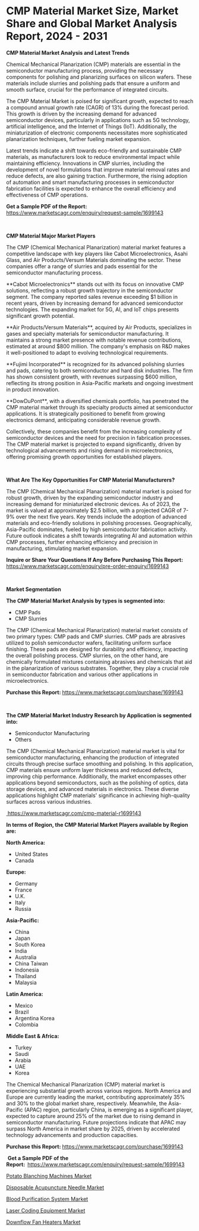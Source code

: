 <p><h1>CMP Material Market Size, Market Share and Global Market Analysis Report, 2024 - 2031</h1></p><p><strong>CMP Material Market Analysis and Latest Trends</strong></p>
<p><p>Chemical Mechanical Planarization (CMP) materials are essential in the semiconductor manufacturing process, providing the necessary components for polishing and planarizing surfaces on silicon wafers. These materials include slurries and polishing pads that ensure a uniform and smooth surface, crucial for the performance of integrated circuits.</p><p>The CMP Material Market is poised for significant growth, expected to reach a compound annual growth rate (CAGR) of 13% during the forecast period. This growth is driven by the increasing demand for advanced semiconductor devices, particularly in applications such as 5G technology, artificial intelligence, and the Internet of Things (IoT). Additionally, the miniaturization of electronic components necessitates more sophisticated planarization techniques, further fueling market expansion.</p><p>Latest trends indicate a shift towards eco-friendly and sustainable CMP materials, as manufacturers look to reduce environmental impact while maintaining efficiency. Innovations in CMP slurries, including the development of novel formulations that improve material removal rates and reduce defects, are also gaining traction. Furthermore, the rising adoption of automation and smart manufacturing processes in semiconductor fabrication facilities is expected to enhance the overall efficiency and effectiveness of CMP operations.</p></p>
<p><strong>Get a Sample PDF of the Report:&nbsp;</strong> <a href="https://www.marketscagr.com/enquiry/request-sample/1699143?utm_campaign=1422&utm_medium=2&utm_source=Github&utm_content=ia&utm_term=20102024&utm_id=cmp-material">https://www.marketscagr.com/enquiry/request-sample/1699143</a></p>
<p>&nbsp;</p>
<p><strong>CMP Material Major Market Players</strong></p>
<p><p>The CMP (Chemical Mechanical Planarization) material market features a competitive landscape with key players like Cabot Microelectronics, Asahi Glass, and Air Products/Versum Materials dominating the sector. These companies offer a range of slurries and pads essential for the semiconductor manufacturing process. </p><p>**Cabot Microelectronics** stands out with its focus on innovative CMP solutions, reflecting a robust growth trajectory in the semiconductor segment. The company reported sales revenue exceeding $1 billion in recent years, driven by increasing demand for advanced semiconductor technologies. The expanding market for 5G, AI, and IoT chips presents significant growth potential.</p><p>**Air Products/Versum Materials**, acquired by Air Products, specializes in gases and specialty materials for semiconductor manufacturing. It maintains a strong market presence with notable revenue contributions, estimated at around $800 million. The company's emphasis on R&D makes it well-positioned to adapt to evolving technological requirements.</p><p>**Fujimi Incorporated** is recognized for its advanced polishing slurries and pads, catering to both semiconductor and hard disk industries. The firm has shown consistent growth, with revenues surpassing $600 million, reflecting its strong position in Asia-Pacific markets and ongoing investment in product innovation.</p><p>**DowDuPont**, with a diversified chemicals portfolio, has penetrated the CMP material market through its specialty products aimed at semiconductor applications. It is strategically positioned to benefit from growing electronics demand, anticipating considerable revenue growth.</p><p>Collectively, these companies benefit from the increasing complexity of semiconductor devices and the need for precision in fabrication processes. The CMP material market is projected to expand significantly, driven by technological advancements and rising demand in microelectronics, offering promising growth opportunities for established players.</p></p>
<p>&nbsp;</p>
<p><strong>What Are The Key Opportunities For CMP Material Manufacturers?</strong></p>
<p><p>The CMP (Chemical Mechanical Planarization) material market is poised for robust growth, driven by the expanding semiconductor industry and increasing demand for miniaturized electronic devices. As of 2023, the market is valued at approximately $2.5 billion, with a projected CAGR of 7-9% over the next five years. Key trends include the adoption of advanced materials and eco-friendly solutions in polishing processes. Geographically, Asia-Pacific dominates, fueled by high semiconductor fabrication activity. Future outlook indicates a shift towards integrating AI and automation within CMP processes, further enhancing efficiency and precision in manufacturing, stimulating market expansion.</p></p>
<p><strong>Inquire or Share Your Questions If Any Before Purchasing This Report:</strong> <a href="https://www.marketscagr.com/enquiry/pre-order-enquiry/1699143?utm_campaign=1422&utm_medium=2&utm_source=Github&utm_content=ia&utm_term=20102024&utm_id=cmp-material">https://www.marketscagr.com/enquiry/pre-order-enquiry/1699143</a></p>
<p>&nbsp;</p>
<p><strong>Market Segmentation</strong></p>
<p><strong>The CMP Material Market Analysis by types is segmented into:</strong></p>
<p><ul><li>CMP Pads</li><li>CMP Slurries</li></ul></p>
<p><p>The CMP (Chemical Mechanical Planarization) material market consists of two primary types: CMP pads and CMP slurries. CMP pads are abrasives utilized to polish semiconductor wafers, facilitating uniform surface finishing. These pads are designed for durability and efficiency, impacting the overall polishing process. CMP slurries, on the other hand, are chemically formulated mixtures containing abrasives and chemicals that aid in the planarization of various substrates. Together, they play a crucial role in semiconductor fabrication and various other applications in microelectronics.</p></p>
<p><strong>Purchase this Report:&nbsp;</strong><a href="https://www.marketscagr.com/purchase/1699143?utm_campaign=1422&utm_medium=2&utm_source=Github&utm_content=ia&utm_term=20102024&utm_id=cmp-material">https://www.marketscagr.com/purchase/1699143</a></p>
<p>&nbsp;</p>
<p><strong>The CMP Material Market Industry Research by Application is segmented into:</strong></p>
<p><ul><li>Semiconductor Manufacturing</li><li>Others</li></ul></p>
<p><p>The CMP (Chemical Mechanical Planarization) material market is vital for semiconductor manufacturing, enhancing the production of integrated circuits through precise surface smoothing and polishing. In this application, CMP materials ensure uniform layer thickness and reduced defects, improving chip performance. Additionally, the market encompasses other applications beyond semiconductors, such as the polishing of optics, data storage devices, and advanced materials in electronics. These diverse applications highlight CMP materials' significance in achieving high-quality surfaces across various industries.</p></p>
<p><a href="https://www.marketscagr.com/cmp-material-r1699143?utm_campaign=1422&utm_medium=2&utm_source=Github&utm_content=ia&utm_term=20102024&utm_id=cmp-material">&nbsp;https://www.marketscagr.com/cmp-material-r1699143</a></p>
<p><strong>In terms of Region, the CMP Material Market Players available by Region are:</strong></p>
<p>
    <p> <strong> North America: </strong>
        <ul>
            <li>United States</li>
            <li>Canada</li>
        </ul>
        </p> 
    <p> <strong> Europe: </strong>
        <ul>
            <li>Germany</li>
            <li>France</li>
            <li>U.K.</li>
            <li>Italy</li>
            <li>Russia</li>
        </ul>
        </p> 
    <p> <strong> Asia-Pacific: </strong>
        <ul>
            <li>China</li>
            <li>Japan</li>
            <li>South Korea</li>
            <li>India</li>
            <li>Australia</li>
            <li>China Taiwan</li>
            <li>Indonesia</li>
            <li>Thailand</li>
            <li>Malaysia</li>
        </ul>
        </p> 
    <p> <strong> Latin America: </strong>
        <ul>
            <li>Mexico</li>
            <li>Brazil</li>
            <li>Argentina Korea</li>
            <li>Colombia</li>
        </ul>
        </p> 
    <p> <strong> Middle East & Africa: </strong>
        <ul>
            <li>Turkey</li>
            <li>Saudi</li>
            <li>Arabia</li>
            <li>UAE</li>
            <li>Korea</li>
        </ul>
    </p>
    </p>
<p><p>The Chemical Mechanical Planarization (CMP) material market is experiencing substantial growth across various regions. North America and Europe are currently leading the market, contributing approximately 35% and 30% to the global market share, respectively. Meanwhile, the Asia-Pacific (APAC) region, particularly China, is emerging as a significant player, expected to capture around 25% of the market due to rising demand in semiconductor manufacturing. Future projections indicate that APAC may surpass North America in market share by 2025, driven by accelerated technology advancements and production capacities.</p></p>
<p><strong>Purchase this Report: </strong><a href="https://www.marketscagr.com/purchase/1699143?utm_campaign=1422&utm_medium=2&utm_source=Github&utm_content=ia&utm_term=20102024&utm_id=cmp-material">https://www.marketscagr.com/purchase/1699143</a></p>
<p>&nbsp;<strong>Get a Sample PDF of the Report:&nbsp;&nbsp;</strong><a href="https://www.marketscagr.com/enquiry/request-sample/1699143?utm_campaign=1422&utm_medium=2&utm_source=Github&utm_content=ia&utm_term=20102024&utm_id=cmp-material">https://www.marketscagr.com/enquiry/request-sample/1699143</a></p>
<p><strong></strong></p>
<p><p><a href="https://issuu.com/reportprime-2/docs/potato-blanching-machines-market-si_a17942a81bae76?utm_campaign=1422&utm_medium=2&utm_source=Github&utm_content=ia&utm_term=20102024&utm_id=cmp-material">Potato Blanching Machines Market</a></p><p><a href="https://www.linkedin.com/pulse/disposable-acupuncture-needle-market-size-share-growth-tl3ue?utm_campaign=1422&utm_medium=2&utm_source=Github&utm_content=ia&utm_term=20102024&utm_id=cmp-material">Disposable Acupuncture Needle Market</a></p><p><a href="https://www.linkedin.com/pulse/pioneering-growth-analyzing-global-blood-purification-system-puzye?utm_campaign=1422&utm_medium=2&utm_source=Github&utm_content=ia&utm_term=20102024&utm_id=cmp-material">Blood Purification System Market</a></p><p><a href="https://www.linkedin.com/pulse/laser-coding-equipment-value-chain-analysis-from-raw-materials-3qmce?utm_campaign=1422&utm_medium=2&utm_source=Github&utm_content=ia&utm_term=20102024&utm_id=cmp-material">Laser Coding Equipment Market</a></p><p><a href="https://issuu.com/reportprime-2/docs/downflow-fan-heaters-market-size-20_02ffe0b053df16?utm_campaign=1422&utm_medium=2&utm_source=Github&utm_content=ia&utm_term=20102024&utm_id=cmp-material">Downflow Fan Heaters Market</a></p></p>